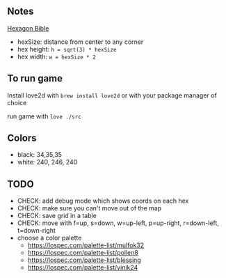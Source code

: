 ## Notes

[Hexagon Bible](https://www.redblobgames.com/grids/hexagons/)

- hexSize: distance from center to any corner
- hex height: `h = sqrt(3) * hexSize`
- hex width: `w = hexSize * 2`

## To run game

Install love2d with `brew install love2d` or with your package manager of choice

run game with `love ./src`

## Colors

- black: 34,35,35
- white: 240, 246, 240

## TODO

- CHECK: add debug mode which shows coords on each hex
- CHECK: make sure you can't move out of the map
- CHECK: save grid in a table
- CHECK: move with f=up, s=down, w=up-left, p=up-right, r=down-left, t=down-right
- choose a color palette
  - https://lospec.com/palette-list/mulfok32
  - https://lospec.com/palette-list/pollen8
  - https://lospec.com/palette-list/blessing
  - https://lospec.com/palette-list/vinik24
